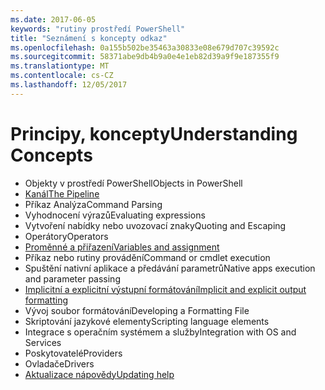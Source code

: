 ```yaml
---
ms.date: 2017-06-05
keywords: "rutiny prostředí PowerShell"
title: "Seznámení s koncepty odkaz"
ms.openlocfilehash: 0a155b502be35463a30833e08e679d707c39592c
ms.sourcegitcommit: 58371abe9db4b9a0e4e1eb82d39a9f9e187355f9
ms.translationtype: MT
ms.contentlocale: cs-CZ
ms.lasthandoff: 12/05/2017
---
```

# <a name="understanding-concepts"></a><span data-ttu-id="adfc9-103">Principy, koncepty</span><span class="sxs-lookup"><span data-stu-id="adfc9-103">Understanding Concepts</span></span>

*  <span data-ttu-id="adfc9-104">Objekty v prostředí PowerShell</span><span class="sxs-lookup"><span data-stu-id="adfc9-104">Objects in PowerShell</span></span>  
*  [<span data-ttu-id="adfc9-105">Kanál</span><span class="sxs-lookup"><span data-stu-id="adfc9-105">The Pipeline</span></span>](./fundamental/understanding-the-windows-powershell-pipeline.md)
*  <span data-ttu-id="adfc9-106">Příkaz Analýza</span><span class="sxs-lookup"><span data-stu-id="adfc9-106">Command Parsing</span></span>
*  <span data-ttu-id="adfc9-107">Vyhodnocení výrazů</span><span class="sxs-lookup"><span data-stu-id="adfc9-107">Evaluating expressions</span></span>
*  <span data-ttu-id="adfc9-108">Vytvoření nabídky nebo uvozovací znaky</span><span class="sxs-lookup"><span data-stu-id="adfc9-108">Quoting and Escaping</span></span>
*  <span data-ttu-id="adfc9-109">Operátory</span><span class="sxs-lookup"><span data-stu-id="adfc9-109">Operators</span></span>
*  [<span data-ttu-id="adfc9-110">Proměnné a přiřazení</span><span class="sxs-lookup"><span data-stu-id="adfc9-110">Variables and assignment</span></span>](./fundamental/using-variables-to-store-objects.md)
*  <span data-ttu-id="adfc9-111">Příkaz nebo rutiny provádění</span><span class="sxs-lookup"><span data-stu-id="adfc9-111">Command or cmdlet execution</span></span>
*  <span data-ttu-id="adfc9-112">Spuštění nativní aplikace a předávání parametrů</span><span class="sxs-lookup"><span data-stu-id="adfc9-112">Native apps execution and parameter passing</span></span>
*  [<span data-ttu-id="adfc9-113">Implicitní a explicitní výstupní formátování</span><span class="sxs-lookup"><span data-stu-id="adfc9-113">Implicit and explicit output formatting</span></span>](./cookbooks/using-format-commands-to-change-output-view.md)
*  <span data-ttu-id="adfc9-114">Vývoj soubor formátování</span><span class="sxs-lookup"><span data-stu-id="adfc9-114">Developing a Formatting File</span></span>
*  <span data-ttu-id="adfc9-115">Skriptování jazykové elementy</span><span class="sxs-lookup"><span data-stu-id="adfc9-115">Scripting language elements</span></span>
*  <span data-ttu-id="adfc9-116">Integrace s operačním systémem a služby</span><span class="sxs-lookup"><span data-stu-id="adfc9-116">Integration with OS and Services</span></span>
*  <span data-ttu-id="adfc9-117">Poskytovatelé</span><span class="sxs-lookup"><span data-stu-id="adfc9-117">Providers</span></span>
*  <span data-ttu-id="adfc9-118">Ovladače</span><span class="sxs-lookup"><span data-stu-id="adfc9-118">Drivers</span></span>
*  [<span data-ttu-id="adfc9-119">Aktualizace nápovědy</span><span class="sxs-lookup"><span data-stu-id="adfc9-119">Updating help</span></span>](/powershell/module/Microsoft.PowerShell.Core/Update-Help)

